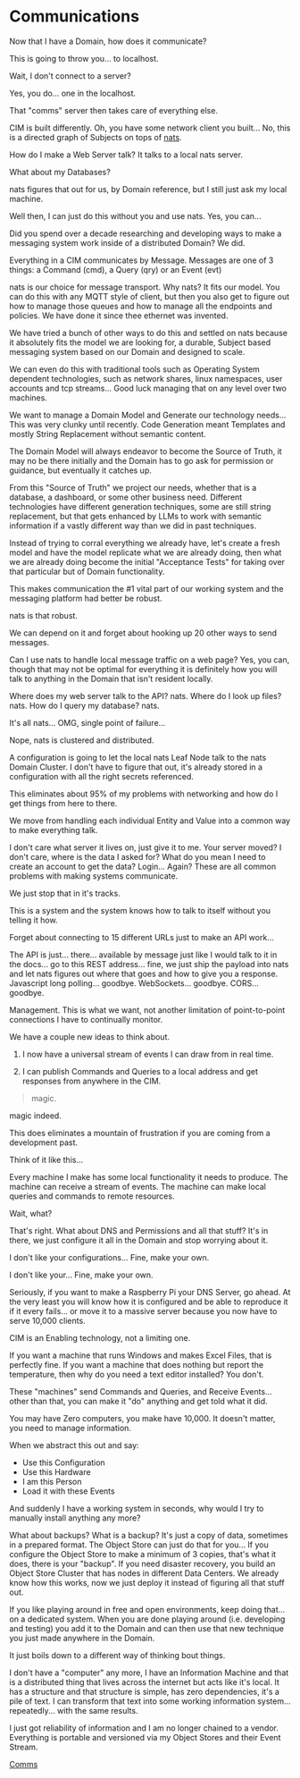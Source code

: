 # Communications
Now that I have a Domain, how does it communicate?

This is going to throw you... to localhost.

Wait, I don't connect to a server?

Yes, you do... one in the localhost.

That "comms" server then takes care of everything else.

CIM is built differently.
Oh, you have some network client you built...
No, this is a directed graph of Subjects on tops of [nats](https://nats.io).

How do I make a Web Server talk?
It talks to a local nats server.

What about my Databases?

nats figures that out for us, by Domain reference, but I still just ask my local machine.

Well then, I can just do this without you and use nats. Yes, you can... 

Did you spend over a decade researching and developing ways to make a messaging system work inside of a distributed Domain? We did.

Everything in a CIM communicates by Message.
Messages are one of 3 things: a Command (cmd), a Query (qry) or an Event (evt)

nats is our choice for message transport. Why nats?  It fits our model.
You can do this with any MQTT style of client, but then you also get to figure out how to manage those queues and how to manage all the endpoints and policies. We have done it since thee ethernet was invented.

We have tried a bunch of other ways to do this and settled on nats because it absolutely fits the model we are looking for, a durable, Subject based messaging system based on our Domain and designed to scale.

We can even do this with traditional tools such as Operating System dependent technologies, such as network shares, linux namespaces, user accounts and tcp streams... Good luck managing that on any level over two machines.

We want to manage a Domain Model and Generate our technology needs... This was very clunky until recently. Code Generation meant Templates and mostly String Replacement without semantic content.

The Domain Model will always endeavor to become the Source of Truth, it may no be there initially and the Domain has to go ask for permission or guidance, but eventually it catches up.

From this "Source of Truth" we project our needs, whether that is a database, a dashboard, or some other business need. Different technologies have different generation techniques, some are still string replacement, but that gets enhanced by LLMs to work with semantic information if a vastly different way than we did in past techniques.

Instead of trying to corral everything we already have, let's create a fresh model and have the model replicate what we are already doing, then what we are already doing become the initial "Acceptance Tests" for taking over that particular but of Domain functionality.

This makes communication the #1 vital part of our working system and the messaging platform had better be robust.

nats is that robust.

We can depend on it and forget about hooking up 20 other ways to send messages.

Can I use nats to handle local message traffic on a web page? Yes, you can, though that may not be optimal for everything it is definitely how you will talk to anything in the Domain that isn't resident locally.

Where does my web server talk to the API? nats.
Where do I look up files? nats. 
How do I query my database? nats.

It's all nats... OMG, single point of failure...

Nope, nats is clustered and distributed.

A configuration is going to let the local nats Leaf Node talk to the nats Domain Cluster.
I don't have to figure that out, it's already stored in a configuration with all the right secrets referenced.

This eliminates about 95% of my problems with networking and how do I get things from here to there.

We move from handling each individual Entity and Value into a common way to make everything talk.

I don't care what server it lives on, just give it to me. Your server moved? I don't care, where is the data I asked for?
What do you mean I need to create an account to get the data?  Login... Again? These are all common problems with making systems communicate.

We just stop that in it's tracks.

This is a system and the system knows how to talk to itself without you telling it how.

Forget about connecting to 15 different URLs just to make an API work...

The API is just... there... available by message just like I would talk to it in the docs...
go to this REST address... fine, we just ship the payload into nats and let nats figures out where that goes and how to give you a response.  Javascript long polling... goodbye. WebSockets... goodbye. CORS... goodbye.

Management. This is what we want, not another limitation of point-to-point connections I have to continually monitor.

We have a couple new ideas to think about.

1.  I now have a universal stream of events I can draw from in real time.

2.  I can publish Commands and Queries to a local address and get responses from anywhere in the CIM.

> magic.

magic indeed.

This does eliminates a mountain of frustration if you are coming from a development past.

Think of it like this...

Every machine I make has some local functionality it needs to produce.
The machine can receive a stream of events.
The machine can make local queries and commands to remote resources.

Wait, what?

That's right.  What about DNS and Permissions and all that stuff?
It's in there, we just configure it all in the Domain and stop worrying about it.

I don't like your configurations...
Fine, make your own.

I don't like your...
Fine, make your own.

Seriously, if you want to make a Raspberry Pi your DNS Server, go ahead. At the very least you will know how it is configured and be able to reproduce it if it every fails... or move it to a massive server because you now have to serve 10,000 clients.

CIM is an Enabling technology, not a limiting one.

If you want a machine that runs Windows and makes Excel Files, that is perfectly fine.
If you want a machine that does nothing but report the temperature, then why do you need a text editor installed? You don't.

These "machines" send Commands and Queries, and Receive Events... other than that, you can make it "do" anything and get told what it did.

You may have Zero computers, you make have 10,000. It doesn't matter, you need to manage information.

When we abstract this out and say:
  - Use this Configuration
  - Use this Hardware
  - I am this Person
  - Load it with these Events

And suddenly I have a working system in seconds, why would I try to manually install anything any more?

What about backups?  What is a backup? It's just a copy of data, sometimes in  a prepared format.  The Object Store can just do that for you... If you configure the Object Store to make a minimum of 3 copies, that's what it does, there is your "backup". If you need disaster recovery, you build an Object Store Cluster that has nodes in different Data Centers.  We already know how this works, now we just deploy it instead of figuring all that stuff out.

If you like playing around in free and open environments, keep doing that... on a dedicated system.
When you are done playing around (i.e. developing and testing) you add it to the Domain and can then use that new technique you just made anywhere in the Domain.

It just boils down to a different way of thinking bout things.

I don't have a "computer" any more, I have an Information Machine and that is a distributed thing that lives across the internet but acts like it's local. It has a structure and that structure is simple, has zero dependencies, it's a pile of text. I can transform that text into some working information system... repeatedly... with the same results.

I just got reliability of information and I am no longer chained to a vendor.
Everything is portable and versioned via my Object Stores and their Event Stream.

[Comms](./comms.md)